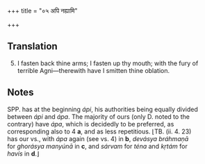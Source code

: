 +++
title = "०५ अपि नह्यामि"

+++
## Translation
5. I fasten back thine arms; I fasten up thy mouth; with the fury of  
terrible Agni—therewith have I smitten thine oblation.

## Notes
SPP. has at the beginning *ápi*, his authorities being equally divided  
between *ápi* and *ápa*. The majority of ours (only D. noted to the  
contrary) have *ápa*, which is decidedly to be preferred, as  
corresponding also to 4 **a**, and as less repetitious. ⌊TB. (ii. 4. 23)  
has our vs., with *ápa* again (see vs. 4) in **b**, *devásya bráhmaṇā*  
for *ghorásya manyúnā* in **c**, and *sárvam* for *téna* and *kṛtám* for  
*havís* in **d**.⌋
